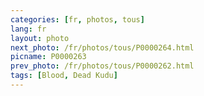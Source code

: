 ```yaml
---
categories: [fr, photos, tous]
lang: fr
layout: photo
next_photo: /fr/photos/tous/P0000264.html
picname: P0000263
prev_photo: /fr/photos/tous/P0000262.html
tags: [Blood, Dead Kudu]
---
```

